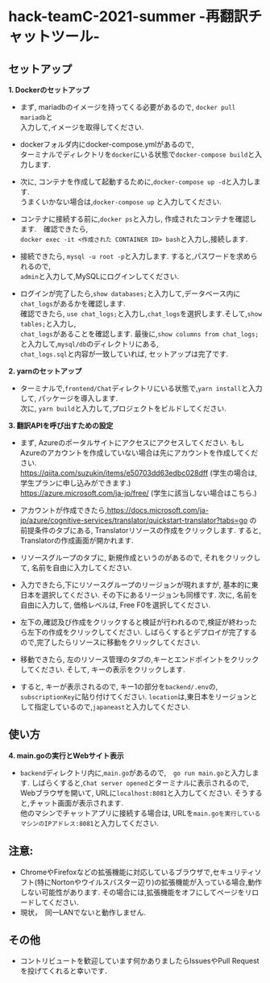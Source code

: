 # hack-teamC-2021-summer -再翻訳チャットツール-

## セットアップ
**1. Dockerのセットアップ**

- まず, mariadbのイメージを持ってくる必要があるので, ```docker pull mariadb```と  
入力して,イメージを取得してください.

- dockerフォルダ内にdocker-compose.ymlがあるので,  
ターミナルでディレクトリを```docker```にいる状態で```docker-compose build```と入力します.
  
- 次に, コンテナを作成して起動するために,```docker-compose up -d```と入力します.  
うまくいかない場合は,```docker-compose up``` 
と入力してください.
  
- コンテナに接続する前に,``` docker ps ```と入力し, 作成されたコンテナを確認します.　確認できたら,  
```docker exec -it <作成された CONTAINER ID> bash```と入力し,接続します.
  
- 接続できたら, ``` mysql -u root -p ```と入力します. すると,パスワードを求められるので,  
 ```admin```と入力して,MySQLにログインしてください.
  
-  ログインが完了したら,```show databases;```と入力して,データベース内に```chat_logs```があるかを確認します.  
確認できたら, ```use chat_logs;```と入力し,```chat_logs```を選択します.そして,```show tables;```と入力し,  
```chat_logs```があることを確認します. 最後に,```show columns from chat_logs;```と入力して,```mysql/db```のディレクトリにある,  
```chat_logs.sql```と内容が一致していれば, セットアップは完了です.

**2. yarnのセットアップ**
- ターミナルで,```frontend/Chat```ディレクトリにいる状態で,```yarn install```と入力して, パッケージを導入します.  
次に, ```yarn build```と入力して,プロジェクトをビルドしてください.

**3. 翻訳APIを呼び出すための設定**
- まず, Azureのポータルサイトにアクセスにアクセスしてください. もしAzureのアカウントを作成していない場合は先にアカウントを作成してください.  
 https://qiita.com/suzukin/items/e50703dd63edbc028dff (学生の場合は,学生プランに申し込みができます.)  
 https://azure.microsoft.com/ja-jp/free/ (学生に該当しない場合はこちら.)  
  
- アカウントが作成できたら,https://docs.microsoft.com/ja-jp/azure/cognitive-services/translator/quickstart-translator?tabs=go の前提条件のタブにある,
Translatorリソースの作成をクリックします. すると, Translatorの作成画面が開かれます.  
- リソースグループのタブに, 新規作成というのがあるので, それをクリックして,
 名前を自由に入力してください.  
 - 入力できたら,下にリソースグループのリージョンが現れますが, 基本的に東日本を選択してください. その下にあるリージョンも同様です.
 次に, 名前を自由に入力して, 価格レベルは, Free F0を選択してください.  
 - 左下の,確認及び作成をクリックすると検証が行われるので,検証が終わったら左下の作成をクリックしてください.
 しばらくするとデプロイが完了するので,完了したらリソースに移動をクリックしてください.  
 - 移動できたら, 左のリソース管理のタブの,キーとエンドポイントをクリックしてください. そして, キーの表示をクリックします.  
 - すると, キーが表示されるので, キー1の部分を```backend/.env```の, ```subscriptionKey```に貼り付けてください. ```location```は,東日本をリージョンとして指定しているので,```japaneast```と入力してください.
 
## 使い方
**4. main.goの実行とWebサイト表示**
- ```backend```ディレクトリ内に,```main.go```があるので,　```go run main.go```と入力します. 
しばらくすると,```Chat server opened```とターミナルに表示されるので,　Webブラウザを開いて, URLに```localhost:8081```と入力してください. そうすると,チャット画面が表示されます.  
他のマシンでチャットアプリに接続する場合は, URLを```main.goを実行しているマシンのIPアドレス:8081```と入力してください.

## 注意:
- ChromeやFirefoxなどの拡張機能に対応しているブラウザで,セキュリティソフト(特にNortonやウイルスバスター辺り)の拡張機能が入っている場合,動作しない可能性があります.
その場合には,拡張機能をオフにしてページをリロードしてください.  
- 現状，　同一LANでないと動作しません.

## その他
- コントリビュートを歓迎しています何かありましたらIssuesやPull Requestを投げてくれると幸いです．


